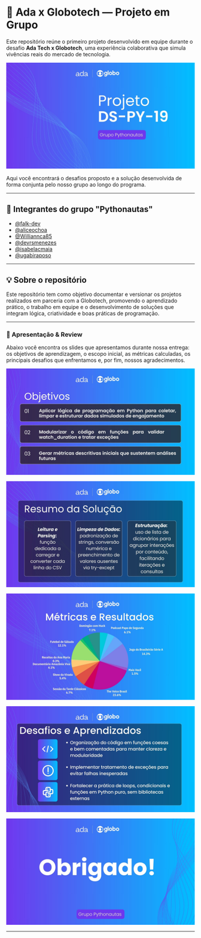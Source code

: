 # 🤝 Ada x Globotech — Projeto em Grupo

Este repositório reúne o primeiro projeto desenvolvido em equipe durante o desafio **Ada Tech x Globotech**, uma experiência colaborativa que simula vivências reais do mercado de tecnologia.

![Capa do projeto DS-PY-19 com os logos da Ada e da Globo ao topo, fundo gradiente roxo-azul e o botão “Grupo Pythonautas”](images/1.jpg)

Aqui você encontrará o desafios proposto e a solução desenvolvida de forma conjunta pelo nosso grupo ao longo do programa.

---

## 👥 Integrantes do grupo "Pythonautas"

- [@falk-dev](https://github.com/falk-dev)
- [@aliceochoa](https://github.com/aliceochoa)
- [@Williannca85](https://github.com/Williannca85)
- [@devrsmenezes](https://github.com/devrsmenezes)
- [@isabelacmaia](https://github.com/isabelacmaia)
- [@ugabiraposo](https://github.com/ugabiraposo)

---

## 💡 Sobre o repositório

Este repositório tem como objetivo documentar e versionar os projetos realizados em parceria com a Globotech, promovendo o aprendizado prático, o trabalho em equipe e o desenvolvimento de soluções que integram lógica, criatividade e boas práticas de programação.

---

### 📑 Apresentação & Review

Abaixo você encontra os slides que apresentamos durante nossa entrega: os objetivos de aprendizagem, o escopo inicial, as métricas calculadas, os principais desafios que enfrentamos e, por fim, nossos agradecimentos.

![Objetivos de Aprendizagem da Fase 1 listando manipulação de strings, uso de listas e dicionários, estruturas de controle, funções, limpeza de dados e cálculo de métricas](images/2.jpg)

![Resumo da Fase 1 mostrando a introdução ao projeto de Análise de Engajamento de Mídias Globo, a leitura e limpeza do CSV, a estruturação em Python puro e o roteiro de tarefas sugerido](images/3.jpg)

![Métricas de Engajamento apresentando contagem total de interações por conteúdo, detalhamento por tipo, soma e média de tempo de visualização, listagem de comentários e top-5 de conteúdos com mais views](images/4.jpg)

![Desafios e Aprendizados com organização do código em funções coesas e bem comentadas, tratamento de exceções para evitar falhas inesperadas e fortalecimento da prática de loops, condicionais e funções em Python puro](images/5.jpg)

![Slide de agradecimento com os logos da Ada e da Globo, fundo gradiente roxo-azul e o texto “Obrigado” centralizado](images/6.jpg)

---
